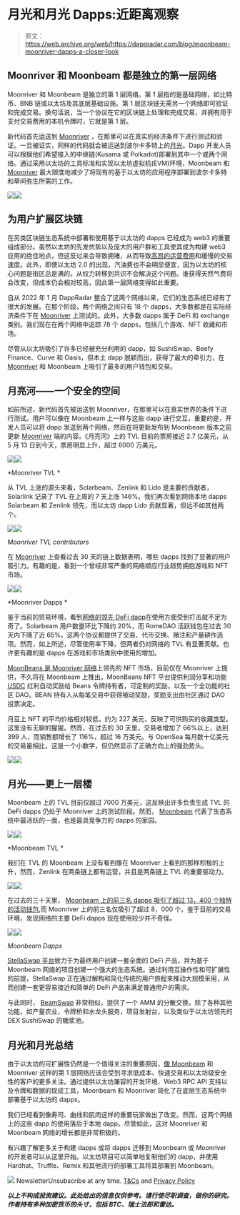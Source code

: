 # 月光和月光 Dapps:近距离观察

> 原文：<https://web.archive.org/web/https://dappradar.com/blog/moonbeam-moonriver-dapps-a-closer-look>

## Moonriver 和 Moonbeam 都是独立的第一层网络

Moonriver 和 Moonbeam 是独立的第 1 层网络。第 1 层指的是基础网络，如比特币、BNB 链或以太坊及其底层基础设施。第 1 层区块链无需另一个网络即可验证和完成交易。换句话说，当一个协议在它的区块链上处理和完成交易，并拥有用于支付交易费用的本机令牌时，它就是第 1 层。

新代码首先运送到 [Moonriver](https://web.archive.org/web/20220630221149/https://dappradar.com/rankings/protocol/moonriver) ，在那里可以在真实的经济条件下进行测试和验证。一旦被证实，同样的代码就会被运送到波尔卡多特上的[月光](https://web.archive.org/web/20220630221149/https://dappradar.com/rankings/protocol/moonbeam)。Dapp 开发人员可以根据他们希望接入的中继链(Kusama 或 Polkadot)部署到其中一个或两个网络。通过采用以太坊的工具标准和实现以太坊虚拟机(EVM)环境，Moonbeam 和 [Moonriver](https://web.archive.org/web/20220630221149/https://dappradar.com/rankings/protocol/moonriver) 最大限度地减少了将现有的基于以太坊的应用程序部署到波尔卡多特和草间弥生所需的工作。

![](img/58e17a51979312ff97338da5f4c70fa9.png)![](img/63ce39ed658fc2435b30d5329baf1a81.png)

## 为用户扩展区块链

在另类区块链生态系统中部署和使用基于以太坊的 dapps 已经成为 web3 的重要组成部分。虽然以太坊的先发优势以及庞大的用户群和工具使其成为构建 web3 应用的绝佳地点，但这反过来会导致拥堵，从而导致[高昂的运营费用](/web/20220630221149/https://dappradar.com/blog/when-are-ethereum-gas-fees-lowest/)和缓慢的交易速度。此外，即使以太坊 2.0 的出现，汽油费也不会明显便宜，因为以太坊的核心问题是街区总是满的。从权力转移到共识不会解决这个问题。谁获得天然气费将会改变，但成本仍会相对较高，因此第一层网络变得如此重要。

自从 2022 年 1 月 DappRadar 整合了这两个网络以来，它们的生态系统已经有了很大的发展。在那个阶段，两个网络之间只有 18 个 dapps，大多数都是在实际经济条件下在 [Moonriver](https://web.archive.org/web/20220630221149/https://dappradar.com/rankings/protocol/moonriver) 上测试的。此外，大多数 dapps 属于 DeFi 和 exchange 类别。我们现在在两个网络中追踪 78 个 dapps，包括几个游戏、NFT 收藏和市场。

尽管从以太坊吸引了许多已经被充分利用的 dapp，如 SushiSwap、Beefy Finance、Curve 和 Oasis，但本土 dapp 脱颖而出，获得了最大的牵引力，在 [Moonriver](https://web.archive.org/web/20220630221149/https://dappradar.com/rankings/protocol/moonriver) 和 Moonbeam 上吸引了最多的用户钱包和交易。

## 月亮河——一个安全的空间

如前所述，新代码首先被运送到 Moonriver，在那里可以在真实世界的条件下进行测试。用户可以像在 Moonbeam 上一样与这些 dapp 进行交互，重要的是，开发人员可以将 dapp 发送到两个网络，然后在将更新发布到 Moonbeam 版本之前更新 [Moonriver](https://web.archive.org/web/20220630221149/https://dappradar.com/rankings/protocol/moonriver) 端的内容。《月亮河》上的 TVL 目前的票房接近 2.7 亿美元，从 5 月 13 日到今天，票房明显上升，超过 6000 万美元。

![](img/f1e39afe85d06a62e9bbcda27894b21d.png)![](img/5cb35660ccb35c440f748e1c7164d3bf.png)

*Moonriver TVL *

从 TVL 上涨的源头来看，Solarbeam、Zenlink 和 Lido 是主要的贡献者，Solarlink 记录了 TVL 在上周的 7 天上涨 146%。我们再次看到网络本地 dapps Solarbeam 和 Zenlink 领先，而以太坊 dapp Lido 贡献显著，但远不如其他两个。

![](img/85a1180168fcfe7cf679c69afcad2680.png)![](img/161cc40beba8fde5e3d1f20151ea6eb5.png)

*Moonriver TVL contributors*

在 [Moonriver](https://web.archive.org/web/20220630221149/https://dappradar.com/rankings/protocol/moonriver) 上查看过去 30 天的链上数据表明，哪些 dapps 找到了显著的用户吸引力。有趣的是，看到一个曾经非常严重的网络顺应行业趋势拥抱游戏和 NFT 市场。

![](img/24a76b0df51738934f2a7cc55cbaced2.png)![](img/1ea3ccd4b521446bd30c3cb7fc5b1890.png)

*Moonriver Dapps *

鉴于当前的贸易环境，看到[网络的领先 DeFi dapp](https://web.archive.org/web/20220630221149/https://dappradar.com/rankings/protocol/moonriver)在使用方面受到打击就不足为奇了。Solarbeam 用户数量环比下降约 20%，而 RomeDAO 活跃钱包在过去 30 天内下降了近 65%。这两个协议都提供了交易、代币交换、赌注和产量耕作选项。然而，如上所述，尽管使用率下降，但两者仍对网络的 TVL 有显著贡献。也许更有趣的是 dapps 在游戏和市场类别中使用的增加。

[MoonBeans 是 Moonriver 网络](https://web.archive.org/web/20220630221149/https://dappradar.com/moonriver/marketplaces/moonbeans)上领先的 NFT 市场，目前仅在 Moonriver 上提供，不久将在 Moonbeam 上推出。MoonBeans NFT 平台提供利润分享和功能 [USDC](/web/20220630221149/https://dappradar.com/blog/stablecoin-race-heats-as-usdc-chases-usdt/) 红利自动奖励给 Beans 令牌持有者，可定制的奖励，以及一个全功能的社区 DAO。BEAN 持有人从每笔交易中获得被动奖励，奖励支出由社区通过 DAO 投票决定。

月豆上 NFT 的平均价格相对较低，约为 227 美元，反映了可供购买的收藏类型。这里没有无聊的猩猩。然而，在过去的 30 天里，交易者增加了 66%以上，达到 399 人，而销售额增长了 116%，超过 16 万美元。与 OpenSea 每月数十亿美元的交易量相比，这是一个小数字，但仍然显示了正确方向上的强劲势头。

![](img/d5e737a8f7637126ed3d0eaafb0d40cb.png)![](img/9e31f0725742f864dd9dfeb710ec2d3e.png)

## 月光——更上一层楼

Moonbeam 上的 TVL 目前仅超过 7000 万美元，这反映出许多负责生成 TVL 的 DeFi dapps 仍处于 Moonriver 上的测试阶段。然而， [Moonbeam](https://web.archive.org/web/20220630221149/https://dappradar.com/moonriver/marketplaces/moonbeam) 代表了生态系统中最活跃的一面，也是最具竞争力的 dapps 的家园。

![](img/31ea66fec27d43134e635641e38e7e89.png)![](img/e0e8a7e3cd2bc1ad285f82a020b703ec.png)

*Moonbeam TVL *

我们在 TVL 的 Moonbeam 上没有看到像在 Moonriver 上看到的那样积极的上升，然而，Zenlink 在两条链上都有运营，并且是两条链上 TVL 的重要驱动力。

![](img/2ef4a58afbc707c38e3d944d17588e07.png)![](img/d877f4edb129d6c766be53307347a9cc.png)

在过去的三十天里， [Moonbeam 上的前三名 dapps 吸引了超过 13，400 个独特的活动钱包](https://web.archive.org/web/20220630221149/https://dappradar.com/rankings/protocol/moonbeam),而 Moonriver 上的前三名仅吸引了超过 8，000 个。鉴于目前的交易环境，发现网络的主要 DeFi dapps 现在使用较少并不奇怪。

![](img/99933c557a343de46a797e89eb0d04ea.png)![](img/3e881b04ccdad78283833f8b7498a9f7.png)

*Moonbeam Dapps*

[StellaSwap 平台](https://web.archive.org/web/20220630221149/https://dappradar.com/moonbeam/exchanges/stellaswap)致力于为最终用户创建一套全面的 DeFi 产品，并为基于 Moonbeam 网络的项目创建一个强大的生态系统。通过利用互操作性和可扩展性的前提，StellaSwap 正在通过解构和简化传统的用户旅程来推动大规模采用，从而创建一套更容易接近和简单的 DeFi 产品来满足普通用户的需求。

与此同时， [BeamSwap](https://web.archive.org/web/20220630221149/https://dappradar.com/moonbeam/exchanges/beamswap) 非常相似，提供了一个 AMM 的分散交换。除了各种其他功能，如产量农业，令牌桥和水龙头服务，项目发射台，以及类似于以太坊领先的 DEX SushiSwap 的糖浆池。

## 月光和月光总结

由于以太坊的可扩展性仍然是一个值得关注的重要原因，[像 Moonbeam](https://web.archive.org/web/20220630221149/https://dappradar.com/rankings/protocol/moonbeam) 和 Moonriver 这样的第 1 层网络应该会受到寻求低成本、快速交易和以太坊级安全性的客户的更多关注。通过提供以太坊兼容的开发环境、Web3 RPC API 支持以及令牌和数据的现成工具，Moonbeam 和 Moonriver 简化了在底层生态系统中部署基于以太坊的 dapps。

我们已经看到像寿司、曲线和肌肉这样的重要玩家做出了改变。然而，这两个网络上的这些 dapp 的使用落后于本地 dapp。尽管如此，这对 Moonriver 和 Moonbeam 网络的增长都是非常积极的。

有兴趣了解更多关于构建 dapps 或将 dapps 迁移到 Moonbeam 或 Moonriver 的开发者可以从这里开始。以太坊项目可以简单地复制他们的 dapp，并使用 Hardhat、Truffle、Remix 和其他流行的部署工具将其部署到 Moonbeam。

![](img/6d5a4a2d609c56e1a5771717e54ba759.png) NewsletterUnsubscribe at any time. [T&Cs](https://web.archive.org/web/20220630221149/https://dappradar.com/terms) and [Privacy Policy](https://web.archive.org/web/20220630221149/https://dappradar.com/privacy-policy)

***以上不构成投资建议。此处给出的信息仅供参考。请行使尽职调查，做你的研究。作者持有多种加密货币的头寸，包括 BTC、瑞士法郎和雷达。***